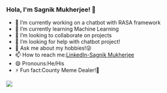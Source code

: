 ### Hola, I'm Sagnik Mukherjee! 👋

- 🔭 I’m currently working on a chatbot with RASA framework
- 🌱 I’m currently learning Machine Learning
- 👯 I’m looking to collaborate on projects
- 🤔 I’m looking for help with chatbot project!
- 💬 Ask me about my hobbies!😜
- 📫 How to reach me:[LinkedIn-Sagnik Mukherjee](https://www.linkedin.com/in/sagnik-mukherjee-23b21b16a/)
- 😄 Pronouns:He/His
- ⚡ Fun fact:County Meme Dealer!🤣

<img src="https://github-readme-stats.vercel.app/api?username=Sagnik220&&show_icons=true&title_color=ffffff&icon_color=bb2acf&text_color=daf7dc&bg_color=171717">
